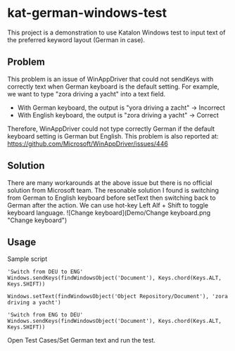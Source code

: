 # kat-german-windows-test
This project is a demonstration to use Katalon Windows test to input text of the preferred keyword layout (German in case).

## Problem
This problem is an issue of WinAppDriver that could not sendKeys with correctly text when German keyboard is the default setting.
For example, we want to type "zora driving a yacht" into a text field.
- With German keyboard, the output is "yora driving a zacht" -> Incorrect
- With English keyboard, the output is "zora driving a yacht" -> Correct

Therefore, WinAppDriver could not type correctly German if the default keyboard setting is German but English.
This problem is also reported at: https://github.com/Microsoft/WinAppDriver/issues/446

## Solution
There are many workarounds at the above issue but there is no official solution from Microsoft team. The resonable solution I found is switching from German to English keyboard before setText then switching back to German after the action.
We can use hot-key Left Alf + Shift to toggle keyboard language.
![Change keyboard](Demo/Change keyboard.png "Change keyboard")

## Usage

Sample script
```
'Switch from DEU to ENG'
Windows.sendKeys(findWindowsObject('Document'), Keys.chord(Keys.ALT, Keys.SHIFT))

Windows.setText(findWindowsObject('Object Repository/Document'), 'zora driving a yacht')

'Switch from ENG to DEU'
Windows.sendKeys(findWindowsObject('Document'), Keys.chord(Keys.ALT, Keys.SHIFT))
```

Open Test Cases/Set German text and run the test.